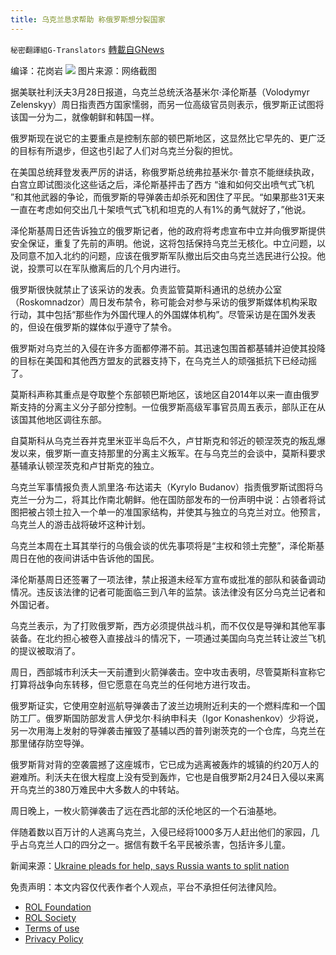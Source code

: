 ```yaml
---
title: 乌克兰恳求帮助 称俄罗斯想分裂国家
---
```

`秘密翻譯組G-Translators` [轉載自GNews](https://gnews.org/zh-hans/2244748/)

编译：花岗岩
![](https://assets.gnews.org/wp-content/uploads/2022/03/1-330.jpg)
图片来源：网络截图

据美联社利沃夫3月28日报道，乌克兰总统沃洛基米尔·泽伦斯基（Volodymyr Zelenskyy）周日指责西方国家懦弱，而另一位高级官员则表示，俄罗斯正试图将该国一分为二，就像朝鲜和韩国一样。

俄罗斯现在说它的主要重点是控制东部的顿巴斯地区，这显然比它早先的、更广泛的目标有所退步，但这也引起了人们对乌克兰分裂的担忧。

在美国总统拜登发表严厉的讲话，称俄罗斯总统弗拉基米尔·普京不能继续执政，白宫立即试图淡化这些话之后，泽伦斯基抨击了西方 “谁和如何交出喷气式飞机 ”和其他武器的争论，而俄罗斯的导弹袭击却杀死和困住了平民。“如果那些31天来一直在考虑如何交出几十架喷气式飞机和坦克的人有1%的勇气就好了，”他说。

泽伦斯基周日还告诉独立的俄罗斯记者，他的政府将考虑宣布中立并向俄罗斯提供安全保证，重复了先前的声明。他说，这将包括保持乌克兰无核化。中立问题，以及同意不加入北约的问题，应该在俄罗斯军队撤出后交由乌克兰选民进行公投。他说，投票可以在军队撤离后的几个月内进行。

俄罗斯很快就禁止了该采访的发表。负责监管莫斯科通讯的总统办公室（Roskomnadzor）周日发布禁令，称可能会对参与采访的俄罗斯媒体机构采取行动，其中包括“那些作为外国代理人的外国媒体机构”。尽管采访是在国外发表的，但设在俄罗斯的媒体似乎遵守了禁令。

俄罗斯对乌克兰的入侵在许多方面都停滞不前。其迅速包围首都基辅并迫使其投降的目标在美国和其他西方盟友的武器支持下，在乌克兰人的顽强抵抗下已经动摇了。

莫斯科声称其重点是夺取整个东部顿巴斯地区，该地区自2014年以来一直由俄罗斯支持的分离主义分子部分控制。一位俄罗斯高级军事官员周五表示，部队正在从该国其他地区调往东部。

自莫斯科从乌克兰吞并克里米亚半岛后不久，卢甘斯克和邻近的顿涅茨克的叛乱爆发以来，俄罗斯一直支持那里的分离主义叛军。在与乌克兰的会谈中，莫斯科要求基辅承认顿涅茨克和卢甘斯克的独立。

乌克兰军事情报负责人凯里洛·布达诺夫（Kyrylo Budanov）指责俄罗斯试图将乌克兰一分为二，将其比作南北朝鲜。他在国防部发布的一份声明中说：占领者将试图把被占领土拉入一个单一的准国家结构，并使其与独立的乌克兰对立。他预言，乌克兰人的游击战将破坏这种计划。

乌克兰本周在土耳其举行的乌俄会谈的优先事项将是“主权和领土完整”，泽伦斯基周日在他的夜间讲话中告诉他的国民。

泽伦斯基周日还签署了一项法律，禁止报道未经军方宣布或批准的部队和装备调动情况。违反该法律的记者可能面临三到八年的监禁。该法律没有区分乌克兰记者和外国记者。

乌克兰表示，为了打败俄罗斯，西方必须提供战斗机，而不仅仅是导弹和其他军事装备。在北约担心被卷入直接战斗的情况下，一项通过美国向乌克兰转让波兰飞机的提议被取消了。

周日，西部城市利沃夫一天前遭到火箭弹袭击。空中攻击表明，尽管莫斯科宣称它打算将战争向东转移，但它愿意在乌克兰的任何地方进行攻击。

俄罗斯证实，它使用空射巡航导弹袭击了波兰边境附近利夫的一个燃料库和一个国防工厂。俄罗斯国防部发言人伊戈尔·科纳申科夫（Igor Konashenkov）少将说，另一次用海上发射的导弹袭击摧毁了基辅以西的普列谢茨克的一个仓库，乌克兰在那里储存防空导弹。

俄罗斯背对背的空袭震撼了这座城市，它已成为逃离被轰炸的城镇的约20万人的避难所。利沃夫在很大程度上没有受到轰炸，它也是自俄罗斯2月24日入侵以来离开乌克兰的380万难民中大多数人的中转站。

周日晚上，一枚火箭弹袭击了远在西北部的沃伦地区的一个石油基地。

伴随着数以百万计的人逃离乌克兰，入侵已经将1000多万人赶出他们的家园，几乎占乌克兰人口的四分之一。据信有数千名平民被杀害，包括许多儿童。

新闻来源：[Ukraine pleads for help, says Russia wants to split nation](https://apnews.com/article/russia-ukraine-zelenskyy-business-europe-moscow-e65957837aed8286cc866b1eb943ab97)



 

免责声明：本文内容仅代表作者个人观点，平台不承担任何法律风险。

- [ROL Foundation](https://rolfoundation.org/)
- [ROL Society](https://rolsociety.org/)
- [Terms of use](https://gnews.org/terms-of-use-3/)
- [Privacy Policy](https://gnews.org/privacy-policy/)
